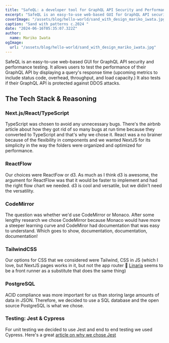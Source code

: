 ```yaml
---
title: "SafeQL: a developer tool for GraphQL API Security and Performance Testing"
excerpt: "SafeQL is an easy-to-use web-based GUI for GraphQL API security and performance testing. It allows users to test the performance of their GraphQL API by displaying a query's response time (upcoming metrics to include status code, overhead, throughput, and load capacity.) It also tests if their GraphQL API is protected against DDOS attacks."
coverImage: "/assets/blog/hello-world/sand_with_design_mariko_iwata.jpg"
caption: "Sand with patterns c.2024 "
date: "2024-06-16T05:35:07.322Z"
author:
  name: Mariko Iwata
ogImage:
  url: "/assets/blog/hello-world/sand_with_design_mariko_iwata.jpg"
---
```


SafeQL is an easy-to-use web-based GUI for GraphQL API security and performance testing. It allows users to test the performance of their GraphQL API by displaying a query's response time (upcoming metrics to include status code, overhead, throughput, and load capacity.) It also tests if their GraphQL API is protected against DDOS attacks.

## The Tech Stack & Reasoning

### Next.js/React/TypeScript
TypeScript was chosen to avoid any unnecessary bugs. There's the airbnb article about how they got rid of so many bugs at run time because they converted to TypeScript and that's why we chose it. React was a no brainer because of the flexibility in components and we wanted NextJS for its simplicity in the way the folders were organized and optimized for performance.

### ReactFlow
Our choices were ReactFow or d3. As much as I think d3 is awesome, the argument for ReactFlow was that it would be faster to implement and had the right flow chart we needed. d3 is cool and versatile, but we didin't need the versatility.

### CodeMirror
The question was whether we'd use CodeMirror or Monaco. After some lengthy research we chose CodeMirror because Monaco would have more a steeper learning curve and CodeMiror had documentation that was easy to understand. Which goes to show, documentation, documentation, documentation!

### TailwindCSS
Our options for CSS that we considered were Tailwind, CSS in JS (which I love, but NextJS pages works in it, but not the app router 🥺 [Linaria](https://github.com/callstack/linaria) seems to be a front runner as a substitute that does the same thing)

### PostgreSQL
ACID compliance was more important for us than storing large amounts of data in JSON. Therefore, we decided to use a SQL database and the open source PostgreSQL is what we chose.

### Testing: Jest & Cypress
For unit testing we decided to use Jest and end to end testing we used Cypress. Here's a great [article on why we chose Jest](https://www.linkedin.com/pulse/pros-cons-different-test-tools-jest-craig-risi/)